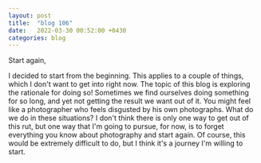 ```yaml
---
layout: post
title:  "blog 106"
date:   2022-03-30 00:52:00 +0430
categories: blog
---
```


Start again,

I decided to start from the beginning. This applies to a couple of things, which I don't want to get into right now. The topic of this blog is exploring the rationale for doing so! Sometimes we find ourselves doing something for so long, and yet not getting the result we want out of it. You might feel like a photographer who feels disgusted by his own photographs. What do we do in these situations? I don't think there is only one way to get out of this rut, but one way that I'm going to pursue, for now, is to forget everything you know about photography and start again. Of course, this would be extremely difficult to do, but I think it's a journey I'm willing to start.
